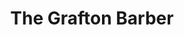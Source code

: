 ---
title: "The Grafton Barber"
url: /dublin/the-grafton-barber-king-street-south/
shop: Friseur
---